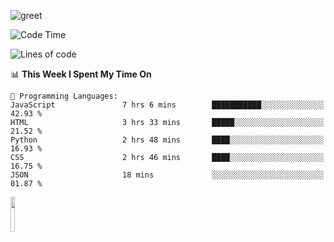 ![greet](https://user-images.githubusercontent.com/44234583/146624354-9d461392-3676-4e7a-b12f-debc7319f53b.gif) 


<!--START_SECTION:waka-->
![Code Time](http://img.shields.io/badge/Code%20Time-491%20hrs%2022%20mins-blue)

![Lines of code](https://img.shields.io/badge/From%20Hello%20World%20I%27ve%20Written-3.9%20million%20lines%20of%20code-blue)

📊 **This Week I Spent My Time On** 

```text
💬 Programming Languages: 
JavaScript               7 hrs 6 mins        ███████████░░░░░░░░░░░░░░   42.93 % 
HTML                     3 hrs 33 mins       █████░░░░░░░░░░░░░░░░░░░░   21.52 % 
Python                   2 hrs 48 mins       ████░░░░░░░░░░░░░░░░░░░░░   16.93 % 
CSS                      2 hrs 46 mins       ████░░░░░░░░░░░░░░░░░░░░░   16.75 % 
JSON                     18 mins             ░░░░░░░░░░░░░░░░░░░░░░░░░   01.87 % 
```


<!--END_SECTION:waka-->
<img src="https://user-images.githubusercontent.com/44234583/191059235-95ebfce1-7fc7-4eee-baff-214d902e7c18.gif" width="12%"/>
